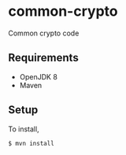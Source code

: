 # common-crypto
Common crypto code

## Requirements
* OpenJDK 8
* Maven

## Setup
To install,
```
$ mvn install
```


